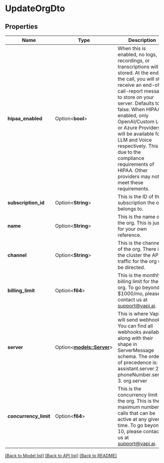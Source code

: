 # UpdateOrgDto

## Properties

Name | Type | Description | Notes
------------ | ------------- | ------------- | -------------
**hipaa_enabled** | Option<**bool**> | When this is enabled, no logs, recordings, or transcriptions will be stored. At the end of the call, you will still receive an end-of-call-report message to store on your server. Defaults to false. When HIPAA is enabled, only OpenAI/Custom LLM or Azure Providers will be available for LLM and Voice respectively. This is due to the compliance requirements of HIPAA. Other providers may not meet these requirements. | [optional]
**subscription_id** | Option<**String**> | This is the ID of the subscription the org belongs to. | [optional]
**name** | Option<**String**> | This is the name of the org. This is just for your own reference. | [optional]
**channel** | Option<**String**> | This is the channel of the org. There is the cluster the API traffic for the org will be directed. | [optional]
**billing_limit** | Option<**f64**> | This is the monthly billing limit for the org. To go beyond $1000/mo, please contact us at support@vapi.ai. | [optional]
**server** | Option<[**models::Server**](Server.md)> | This is where Vapi will send webhooks. You can find all webhooks available along with their shape in ServerMessage schema.  The order of precedence is:  1. assistant.server 2. phoneNumber.server 3. org.server | [optional]
**concurrency_limit** | Option<**f64**> | This is the concurrency limit for the org. This is the maximum number of calls that can be active at any given time. To go beyond 10, please contact us at support@vapi.ai. | [optional]

[[Back to Model list]](../README.md#documentation-for-models) [[Back to API list]](../README.md#documentation-for-api-endpoints) [[Back to README]](../README.md)


